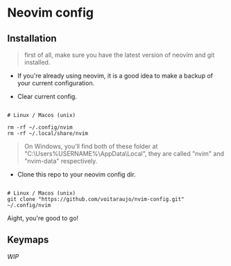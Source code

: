 # Neovim config

## Installation

> first of all, make sure you have the latest version of neovim and git installed.

- If you're already using neovim, it is a good idea to make a backup of your current configuration.

- Clear current config.
```

# Linux / Macos (unix)

rm -rf ~/.config/nvim
rm -rf ~/.local/share/nvim

```
> On Windows, you'll find both of these folder at "C:\Users\%USERNAME%\AppData\Local\", they are called "nvim" and "nvim-data" respectively.

- Clone this repo to your neovim config dir.
```

# Linux / Macos (unix)
git clone "https://github.com/voitaraujo/nvim-config.git" ~/.config/nvim

```

Aight, you're good to go!

## Keymaps 
_WIP_
